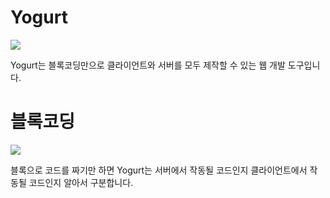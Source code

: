 # Yogurt

![](https://media.discordapp.net/attachments/1203010358642737192/1203010371477049434/image.png?ex=65cf89b7&is=65bd14b7&hm=e4e7632cd01cd50e4d5d37ec41bd30dde809ce0eb9003d3e51ba8b452f1b6db9&=&format=webp&quality=lossless&width=1426&height=1186)

Yogurt는 블록코딩만으로 클라이언트와 서버를 모두 제작할 수 있는 웹 개발 도구입니다.

# 블록코딩

![](https://media.discordapp.net/attachments/1203010358642737192/1204025823758254080/image.png?ex=65d33b6e&is=65c0c66e&hm=8eeb06a3fe42b0617eb43007a25fca97a8d5fb13ccd8d0393fc8e277e2ff2e59&=&format=webp&quality=lossless&width=1430&height=994)

블록으로 코드를 짜기만 하면 Yogurt는 서버에서 작동될 코드인지 클라이언트에서 작동될 코드인지 알아서 구분합니다.
